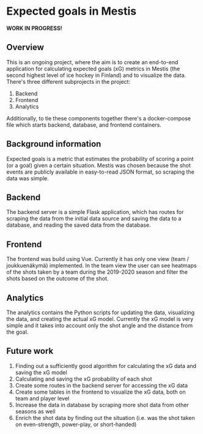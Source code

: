 # Expected goals in Mestis

**WORK IN PROGRESS!**

## Overview
This is an ongoing project, where the aim is to create an end-to-end application for calculating expected goals (xG) metrics in Mestis (the second highest level of ice hockey in Finland) and to visualize the data. There's three different subprojects in the project:
1. Backend
2. Frontend
3. Analytics

Additionally, to tie these components together there's a docker-compose file which starts backend, database, and frontend containers.

## Background information
Expected goals is a metric that estimates the probability of scoring a point (or a goal) given a certain situation. Mestis was chosen because the shot events are publicly available in easy-to-read JSON format, so scraping the data was simple.

## Backend
The backend server is a simple Flask application, which has routes for scraping the data from the initial data source and saving the data to a database, and reading the saved data from the database.

## Frontend
The frontend was build using Vue. Currently it has only one view (team / joukkuenäkymä) implemented. In the team view the user can see heatmaps of the shots taken by a team during the 2019-2020 season and filter the shots based on the outcome of the shot.

## Analytics
The analytics contains the Python scripts for updating the data, visualizing the data, and creating the actual xG model. Currently the xG model is very simple and it takes into account only the shot angle and the distance from the goal.

## Future work
1. Finding out a sufficiently good algorithm for calculating the xG data and saving the xG model
2. Calculating and saving the xG probability of each shot
3. Create some routes in the backend server for accessing the xG data
4. Create some tables in the frontend to visualize the xG data, both on team and player level
5. Increase the data in database by scraping more shot data from other seasons as well
6. Enrich the shot data by finding out the situation (i.e. was the shot taken on even-strength, power-play, or short-handed)
